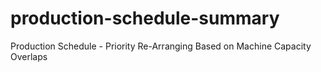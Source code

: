 # production-schedule-summary
Production Schedule - Priority Re-Arranging Based on Machine Capacity Overlaps
